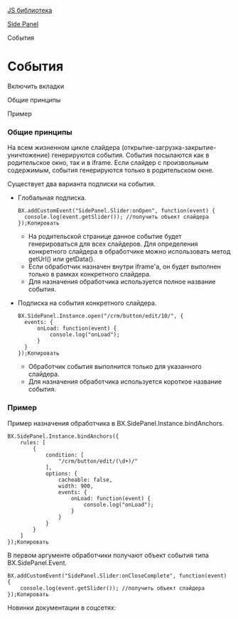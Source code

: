 [JS библиотека](/api_help/js_lib/index.php)

[Side Panel](/api_help/js_lib/sidepanel/index.php)

События

События
=======

Включить вкладки

Общие принципы

Пример

### Общие принципы

На всем жизненном цикле слайдера (открытие-загрузка-закрытие-уничтожение) генерируются события. События посылаются как в родительское окно, так и в iframe. Если слайдер с произвольным содержимым, события генерируются только в родительском окне.

Существует два варианта подписки на события.

* Глобальная подписка.

  ```
  BX.addCustomEvent("SidePanel.Slider:onOpen", function(event) {
  	console.log(event.getSlider()); //получить объект слайдера
  });Копировать
  ```

  + На родительской странице данное событие будет генерироваться для всех слайдеров. Для определения конкретного слайдера в обработчике можно использовать метод getUrl() или getData().
  + Если обработчик назначен внутри iframe'а, он будет выполнен только в рамках конкретного слайдера.
  + Для назначения обработчика используется полное название события.
* Подписка на события конкретного слайдера.

  ```
  BX.SidePanel.Instance.open("/crm/button/edit/10/", {
  	events: {
  		onLoad: function(event) {
  			console.log("onLoad");
  		}
  	}
  });Копировать
  ```

  + Обработчик события выполнится только для указанного слайдера.
  + Для назначения обработчика используется короткое название события.

### Пример

Пример назначения обработчика в BX.SidePanel.Instance.bindAnchors.

```
BX.SidePanel.Instance.bindAnchors({
	rules: [
		{
			condition: [
				"/crm/button/edit/(\d+)/"
			],
			options: {
				cacheable: false,
				width: 900,
				events: {
					onLoad: function(event) {
						console.log("onLoad");
					}
				}
			}
		}
	]
});Копировать
```

В первом аргументе обработчики получают объект события типа BX.SidePanel.Event.

```
BX.addCustomEvent("SidePanel.Slider:onCloseComplete", function(event) {
	console.log(event.getSlider()); //получить объект слайдера
});Копировать
```

Новинки документации в соцсетях: